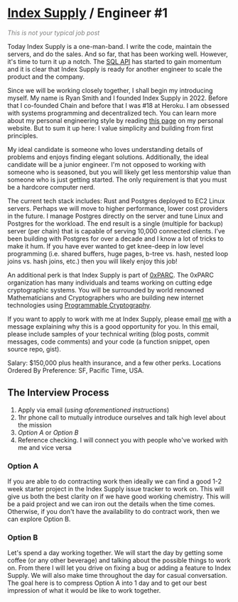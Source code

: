 # [Index Supply](/) / Engineer \#1

<em style="color: gray">This is not your typical job post</em>

Today Index Supply is a one-man-band. I write the code, maintain the servers, and do the sales. And so far, that has been working well. However, it's time to turn it up a notch. The [SQL API](https://www.indexsupply.net) has started to gain momentum and it is clear that Index Supply is ready for another engineer to scale the product and the company.

Since we will be working closely together, I shall begin my introducing myself. My name is Ryan Smith and I founded Index Supply in 2022\. Before that I co-founded Chain and before that I was \#18 at Heroku. I am obsessed with systems programming and decentralized tech. You can learn more about my personal engineering style by reading [this page](https://r.32k.io/eng-inspiration) on my personal website. But to sum it up here: I value simplicity and building from first principles.

My ideal candidate is someone who loves understanding details of problems and enjoys finding elegant solutions. Additionally, the ideal candidate will be a junior engineer. I'm not opposed to working with someone who is seasoned, but you will likely get less mentorship value than someone who is just getting started. The only requirement is that you must be a hardcore computer nerd.

The current tech stack includes: Rust and Postgres deployed to EC2 Linux servers. Perhaps we will move to higher performance, lower cost providers in the future. I manage Postgres directly on the server and tune Linux and Postgres for the workload. The end result is a single (multiple for backup) server (per chain) that is capable of serving 10,000 connected clients. I’ve been building with Postgres for over a decade and I know a lot of tricks to make it hum. If you have ever wanted to get knee-deep in low level programming (i.e. shared buffers, huge pages, b-tree vs. hash, nested loop joins vs. hash joins, etc.) then you will likely enjoy this job!

An additional perk is that Index Supply is part of [0xPARC](https://0xparc.org). The 0xPARC organization has many individuals and teams working on cutting edge cryptographic systems. You will be surrounded by world renowned Mathematicians and Cryptographers who are building new internet technologies using [Programmable Cryptography](https://0xparc.org/blog/programmable-cryptography-1).

If you want to apply to work with me at Index Supply, please email [me](mailto:ryan@indexsupply.com) with a message explaining why this is a good opportunity for you. In this email, please include samples of your technical writing (blog posts, commit messages, code comments) and your code (a function snippet, open source repo, gist).

Salary: $150,000 plus health insurance, and a few other perks.
Locations Ordered By Preference: SF, Pacific Time, USA.

## The Interview Process

1. Apply via email (_using aforementioned instructions_)
2. 1hr phone call to mutually introduce ourselves and talk high level about the mission
3. *Option A* or *Option B*
4. Reference checking. I will connect you with people who've worked with me and vice versa

### Option A

If you are able to do contracting work then ideally we can find a good 1-2 week starter project in the Index Supply issue tracker to work on. This will give us both the best clarity on if we have good working chemistry. This will be a paid project and we can iron out the details when the time comes. Otherwise, if you don't have the availability to do contract work, then we can explore Option B.

### Option B

Let's spend a day working together. We will start the day by getting some coffee (or any other beverage) and talking about the possible things to work on. From there I will let you drive on fixing a bug or adding a feature to Index Supply. We will also make time throughout the day for casual conversation. The goal here is to compress Option A into 1 day and to get our best impression of what it would be like to work together.
